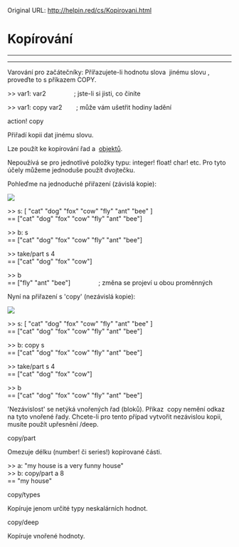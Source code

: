 Original URL: <http://helpin.red/cs/Kopirovani.html>

# Kopírování

* * *

* * *

Varování pro začátečníky: Přířazujete-li hodnotu slova  jinému slovu , proveďte to s příkazem COPY.

&gt;&gt; var1: var2                ; jste-li si jisti, co činíte

&gt;&gt; var1: copy var2        ; může vám ušetřit hodiny ladění

action! copy

Přiřadí kopii dat jinému slovu.

Lze použít ke kopírování řad a  [objektů](http://helpin.red/Objekty.html).

Nepoužívá se pro jednotlivé položky typu: integer! float! char! etc. Pro tyto účely můžeme jednoduše použít dvojtečku.

Pohleďme na jednoduché přiřazení (závislá kopie):

![](http://helpin.red/lib/copy1.png)

&gt;&gt; s: \[ "cat" "dog" "fox" "cow" "fly" "ant" "bee" ]  
\== \["cat" "dog" "fox" "cow" "fly" "ant" "bee"]

&gt;&gt; b: s  
\== \["cat" "dog" "fox" "cow" "fly" "ant" "bee"]

&gt;&gt; take/part s 4  
\== \["cat" "dog" "fox" "cow"]

&gt;&gt; b  
\== \["fly" "ant" "bee"]                ; změna se projeví u obou proměnných

Nyní na přiřazení s 'copy' (nezávislá kopie):

![](http://helpin.red/lib/copy2.png)

&gt;&gt; s: \[ "cat" "dog" "fox" "cow" "fly" "ant" "bee" ]  
\== \["cat" "dog" "fox" "cow" "fly" "ant" "bee"]

&gt;&gt; b: copy s  
\== \["cat" "dog" "fox" "cow" "fly" "ant" "bee"]

&gt;&gt; take/part s 4  
\== \["cat" "dog" "fox" "cow"]

&gt;&gt; b  
\== \["cat" "dog" "fox" "cow" "fly" "ant" "bee"]

'Nezávislost' se netýká vnořených řad (bloků). Příkaz  copy nemění odkaz na tyto vnořené řady. Chcete-li pro tento případ vytvořit nezávislou kopii, musíte použít upřesnění /deep.

copy/part

Omezuje délku (number! či series!) kopírované části.

&gt;&gt; a: "my house is a very funny house"  
&gt;&gt; b: copy/part a 8  
\== "my house"

copy/types

Kopíruje jenom určité typy neskalárních hodnot.

copy/deep

Kopíruje vnořené hodnoty.
